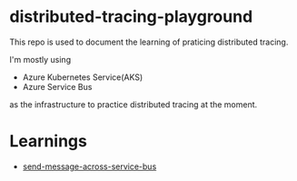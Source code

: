 # distributed-tracing-playground

This repo is used to document the learning of praticing distributed tracing.

I'm mostly using 

- Azure Kubernetes Service(AKS)
- Azure Service Bus 

as the infrastructure to practice distributed tracing at the moment.

# Learnings

- [send-message-across-service-bus](./send-message-across-service-bus/Readme.md)
